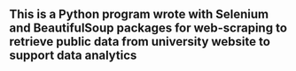 ## This is a Python program wrote with Selenium and BeautifulSoup packages for web-scraping to retrieve public data from university website to support data analytics
